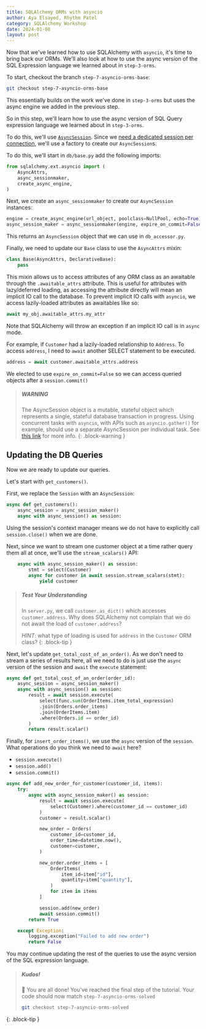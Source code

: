 ```yaml
---
title: SQLAlchemy ORMs with asyncio
author: Aya Elsayed, Rhythm Patel
category: SQLAlchemy Workshop
date: 2024-01-08
layout: post
---
```


Now that we've learned how to use SQLAlchemy with `asyncio`, it's time to bring back our ORMs.
We'll also look at how to use the async version of the SQL Expression language we learned about in `step-3-orms`.

To start, checkout the branch `step-7-asyncio-orms-base`:

```sh
git checkout step-7-asyncio-orms-base
```

This essentially builds on the work we've done in `step-3-orms` but uses the async engine we added in the previous step.

So in this step, we'll learn how to use the async version of SQL Query expression language we learned about in `step-3-orms`.

To do this, we'll use [`AsyncSession`](https://docs.sqlalchemy.org/en/14/orm/extensions/asyncio.html#sqlalchemy.ext.asyncio.AsyncSession).
Since we [need a dedicated session per connection](https://docs.sqlalchemy.org/en/20/orm/extensions/asyncio.html#using-asyncsession-with-concurrent-tasks), we'll use a factory to create our `AsyncSession`s.

To do this, we'll start in `db/base.py` add the following imports:

```py
from sqlalchemy.ext.asyncio import (
    AsyncAttrs,
    async_sessionmaker,
    create_async_engine,
)
```

Next, we create an `async_sessionmaker` to create our `AsyncSession` instances:

```py
engine = create_async_engine(url_object, poolclass=NullPool, echo=True)
async_session_maker = async_sessionmaker(engine, expire_on_commit=False)
```

This returns an `AsyncSession` object that we can use in `db_accessor.py`.

Finally, we need to update our `Base` class to use the `AsyncAttrs` mixin:

```py
class Base(AsyncAttrs, DeclarativeBase):
    pass
```

This mixin allows us to access attributes of any ORM class as an awaitable through the `.awaitable_attrs` attribute.
This is useful for attributes with lazy/deferred loading, as accessing the attribute directly will mean an implicit IO call to the database.
To prevent implicit IO calls with `asyncio`, we access lazily-loaded attributes as awaitables like so:

```py
await my_obj.awaitable_attrs.my_attr
```

Note that SQLAlchemy will throw an exception if an implicit IO call is in `async` mode.

For example, if `Customer` had a lazily-loaded relationship to `Address`.
To access `address`, I need to `await` another SELECT statement to be executed.

```py
address = await customer.awaitable_attrs.address
```

We elected to use `expire_on_commit=False` so we can access queried objects after a `session.commit()`

> ##### WARNING
> 
> The AsyncSession object is a mutable, stateful object which represents a single, stateful database transaction in progress.
> Using concurrent tasks with `asyncio`, with APIs such as `asyncio.gather()` for example, should use a separate AsyncSession per individual task.
> See [this link](https://docs.sqlalchemy.org/en/20/orm/extensions/asyncio.html#using-asyncsession-with-concurrent-tasks) for more info.
{: .block-warning }


## Updating the DB Queries

Now we are ready to update our queries.

Let's start with `get_customers()`.

First, we replace the `Session` with an `AsyncSession`:

```py
async def get_customers():
    async_session = async_session_maker()
    async with async_session() as session:
```

Using the session's context manager means we do not have to explicitly call `session.close()` when we are done.

Next, since we want to stream one customer object at a time rather query them all at once, we'll use the `stream_scalars()` API:

```py
    async with async_session_maker() as session:
        stmt = select(Customer)
        async for customer in await session.stream_scalars(stmt):
            yield customer
```

> ##### Test Your Understanding
>
> In `server.py`, we call `customer.as_dict()` which accesses `customer.address`. Why does SQLAlchemy not complain that we do not await the load of `customer.address`?
>
> _HINT_: what type of loading is used for `address` in the `Customer` ORM class?
{: .block-tip }


Next, let's update `get_total_cost_of_an_order()`.
As we don't need to stream a series of results here, all we need to do is just use the `async` version of the session and `await` the `execute` statement:

```py
async def get_total_cost_of_an_order(order_id):
    async_session = async_session_maker()
    async with async_session() as session:
        result = await session.execute(
            select(func.sum(OrderItems.item_total_expression)
            .join(Orders.order_items)
            .join(OrderItems.item)
            .where(Orders.id == order_id)
        )
        return result.scalar()
```

Finally, for `insert_order_items()`, we use the `async` version of the `session`.
What operations do you think we need to `await` here?

- `session.execute()`
- `session.add()`
- `session.commit()`

```py
async def add_new_order_for_customer(customer_id, items):
    try:
        async with async_session_maker() as session:
            result = await session.execute(
                select(Customer).where(customer_id == customer_id)
            )
            customer = result.scalar()

            new_order = Orders(
                customer_id=customer_id,
                order_time=datetime.now(),
                customer=customer,
            )

            new_order.order_items = [
                OrderItems(
                    item_id=item["id"],
                    quantity=item["quantity"],
                )
                for item in items
            ]

            session.add(new_order)
            await session.commit()
        return True

    except Exception:
        logging.exception("Failed to add new order")
        return False
```

You may continue updating the rest of the queries to use the async version of the SQL expression language.

> ##### Kudos!
>
> 🙌 You are all done! You've reached the final step of the tutorial.
> Your code should now match `step-7-asyncio-orms-solved`
>```sh
>git checkout step-7-asyncio-orms-solved
>```
{: .block-tip }

&nbsp;
